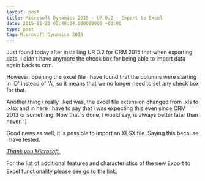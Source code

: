 ```yaml
---
layout: post
title: Microsoft Dynamics 2015 - UR 0.2 - Export to Excel
date: 2015-11-23 05:48:04.000000000 +00:00
type: post
tag: Microsoft Dynamics 2015
---
```


<p>Just found today after installing UR 0.2 for CRM 2015 that when exporting data, i didn't have anymore the check box for being able to import data again back to crm.</p>

<p>However, opening the excel file i have found that the columns were starting in 'D' instead of 'A', so it means that we no longer need to set any check box for that.</p>

<p>Another thing i really liked was, the excel file extension changed from .xls to .xlsx and in here i have to say that i was expecting this even since CRM 2013 or something. Now that is done, i would say, is always better later than never. :)</p>

<p>Good news as well, it is possible to import an XLSX file. Saying this because i have tested.</p>

<p><i><u>Thank you Microsoft.</u></i></p>

<p>For the list of additional features and characteristics of the new Export to Excel functionality please see go to the <a href="https://www.microsoft.com/en-us/dynamics/crm-customer-center/export-data-to-excel.aspx" rel="nofollow" target="_self" title="link">link</a>.<span style="background-color:transparent;line-height:1.8;">  </span></p>

